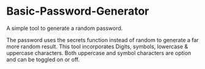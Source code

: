 # Basic-Password-Generator
A simple tool to generate a random password.

The password uses the secrets function instead of random to generate a far more random result.
This tool incorporates Digits, symbols, lowercase & uppercase characters. Both uppercase and symbol characters are option and can be toggled on or off.
